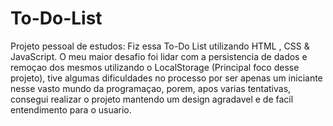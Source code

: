 # To-Do-List
 Projeto pessoal de estudos: Fiz essa To-Do List utilizando HTML , CSS & JavaScript. O meu maior desafio foi lidar com a persistencia de dados e remoçao dos mesmos utilizando o LocalStorage (Principal foco desse projeto), tive algumas dificuldades no processo por ser apenas um iniciante nesse vasto mundo da programaçao, porem, apos varias tentativas, consegui realizar o projeto mantendo um design agradavel e de facil entendimento para o usuario. 
